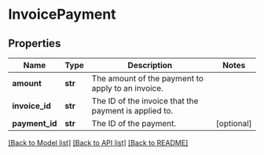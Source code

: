 # InvoicePayment

## Properties
Name | Type | Description | Notes
------------ | ------------- | ------------- | -------------
**amount** | **str** | The amount of the payment to apply to an invoice.  | 
**invoice_id** | **str** | The ID of the invoice that the payment is applied to.  | 
**payment_id** | **str** | The ID of the payment.  | [optional] 

[[Back to Model list]](../README.md#documentation-for-models) [[Back to API list]](../README.md#documentation-for-api-endpoints) [[Back to README]](../README.md)


